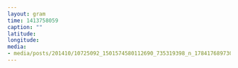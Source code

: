 ```yaml
---
layout: gram
time: 1413758059
caption: ""
latitude: 
longitude: 
media:
- media/posts/201410/10725092_1501574580112690_735319398_n_17841768973000351.jpg
---
```

